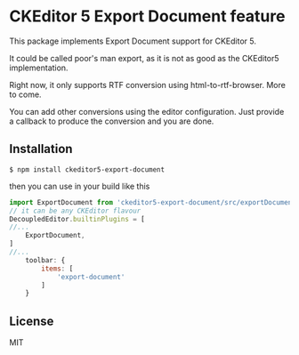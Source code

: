 CKEditor 5 Export Document feature
============================

This package implements Export Document support for CKEditor 5.

It could be called poor's man export, as it is not as good as the CKEditor5 implementation.

Right now, it only supports RTF conversion using html-to-rtf-browser. More to come.

You can add other conversions using the editor configuration. Just provide a callback to produce the conversion and you are done.

## Installation
```shell script
$ npm install ckeditor5-export-document
```

then you can use in your build like this

```javascript
import ExportDocument from 'ckeditor5-export-document/src/exportDocument';
// it can be any CKEditor flavour
DecoupledEditor.builtinPlugins = [
//...
	ExportDocument,
]
//...
	toolbar: {
		items: [
			'export-document'
        ]
    }
```

## License

MIT
